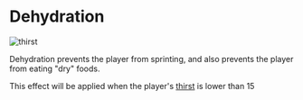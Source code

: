 # Dehydration

![thirst](https://user-images.githubusercontent.com/47741160/140670044-57824ba1-36c6-4f4b-93fa-f5859a194293.png)

Dehydration prevents the player from sprinting, and also prevents the player from eating "dry" foods.

This effect will be applied when the player's [thirst](https://github.com/fishcute/ToughAsClient/blob/main/Tutorial/Stats/Thirst.md) is lower than 15
